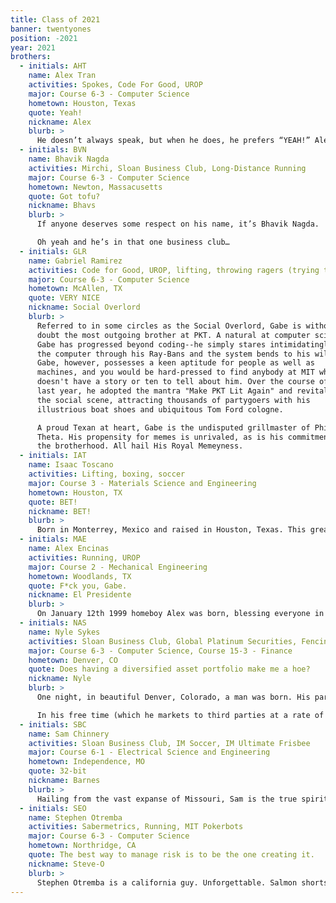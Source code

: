 ```yaml
---
title: Class of 2021
banner: twentyones
position: -2021
year: 2021
brothers:
  - initials: AHT
    name: Alex Tran
    activities: Spokes, Code For Good, UROP
    major: Course 6-3 - Computer Science
    hometown: Houston, Texas
    quote: Yeah!
    nickname: Alex
    blurb: >
      He doesn’t always speak, but when he does, he prefers “YEAH!” Alex Tran is the most interesting man in the world. He once defused a riot in Turkey by speaking Turkish… in French. When he writes in a textbook, it immediately increases in value. Once, he likened machine learning to teaching a dog to sit. He gives professors PSETS, and his tests come pre-marked with 100%. S^3 asks him for sick days, purely out of respect. He knows all forms of martial arts, including the three that only he knows. No human fully understands his story — because it’s too much knowledge for mere mortals. Not even we know all the details of Alex Tran’s existence, but as he always says — “Stay bros my friends.”
  - initials: BVN
    name: Bhavik Nagda
    activities: Mirchi, Sloan Business Club, Long-Distance Running
    major: Course 6-3 - Computer Science
    hometown: Newton, Massacusetts
    quote: Got tofu?
    nickname: Bhavs
    blurb: >
      If anyone deserves some respect on his name, it’s Bhavik Nagda.  Born a mere 20 minutes from the MIT homeland in Newton, Massachusetts, young Bhavik was destined for greatness from the minute the world was graced with his presence.  In high school, Bhavik turned heads and wooed the ladies as a world class distance runner, allowing him to literally excel past his competiton in everything he did.  If there was a lonely girl within a mile, you could be certain that Bhavik would be there in 4:30 or less to comfort her.  But alas, when his high school days came to an end, Bhavik realized that although he was the fastest who had ever walked the streets of Newton, he had been running from his true passion all along…THE ART OF DANCE.  Immediately upon entering MIT, he sought far and wide for an outlet to demonstrate his true passion.  The search ended when he found his gem, his pride and joy, his queen, the Mirchi Dance Team.  Now, Bhavik can be found pouring his heart and soul into his craft at all hours of the day, perfecting his Bollywood Fusion style dancing.  Many call Bhavik a “ghost” since he is rarely seen off of the dance floor.  But if you ask him, he’d rather be called a GOAT. 

      Oh yeah and he’s in that one business club…
  - initials: GLR
    name: Gabriel Ramirez 
    activities: Code for Good, UROP, lifting, throwing ragers (trying to at least)
    major: Course 6-3 - Computer Science
    hometown: McAllen, TX
    quote: VERY NICE
    nickname: Social Overlord
    blurb: >
      Referred to in some circles as the Social Overlord, Gabe is without
      doubt the most outgoing brother at PKT. A natural at computer science,
      Gabe has progressed beyond coding--he simply stares intimidatingly at
      the computer through his Ray-Bans and the system bends to his will.
      Gabe, however, possesses a keen aptitude for people as well as
      machines, and you would be hard-pressed to find anybody at MIT who
      doesn't have a story or ten to tell about him. Over the course of the
      last year, he adopted the mantra "Make PKT Lit Again" and revitalized
      the social scene, attracting thousands of partygoers with his
      illustrious boat shoes and ubiquitous Tom Ford cologne.

      A proud Texan at heart, Gabe is the undisputed grillmaster of Phi Kappa
      Theta. His propensity for memes is unrivaled, as is his commitment to
      the brotherhood. All hail His Royal Memeyness.
  - initials: IAT
    name: Isaac Toscano
    activities: Lifting, boxing, soccer
    major: Course 3 - Materials Science and Engineering
    hometown: Houston, TX
    quote: BET!
    nickname: BET!
    blurb: >
      Born in Monterrey, Mexico and raised in Houston, Texas. This great swimmer has shown that is really is possible to start from the bottom and make it to the top. Isaac has shown this both academically and in boxing. He went undefeated for most of his boxing career and had to stop because of a couple of unfortunate events. However, he went from being a chubby kid to becoming a legend in the gym. He is the definition for a “gentle giant”. This man would run around the world for his brothers at any moments request. However, if you make him mad or make those that he loves upset, you should be prepared to face the punching power equivalent to Thanos’s fist. Seriously though, Isaac might look tall and scary on the outside. But he is a caring and loving individual. 
  - initials: MAE
    name: Alex Encinas
    activities: Running, UROP
    major: Course 2 - Mechanical Engineering
    hometown: Woodlands, TX
    quote: F*ck you, Gabe.
    nickname: El Presidente
    blurb: >
      On January 12th 1999 homeboy Alex was born, blessing everyone in his city of Guadalajara, Jalisco, Mexico with his presence. From his amazing athletic build and charming smile to his WILD party habits and great wealth Manuel Alejandro Encinas Maqueda is a student you definitely want to look out for. Let us start with his time in Texas. After spending some time in Mexico, Alex grew up in the wealthiest suburb of Texas: The Woodlands. Eating a five star meal cooked by a personal chef brought all the way from the exotic lands of the east is one way he'd occupy his time on a typical weekend night. It isn’t the fact that Alex would show up to his High School in a white Ferrari or the fact that he could buy you a $300 steak on a Friday Night that makes Alex such an amazing individual, most of all it is Alex’s kindness and leadership that makes him such a valuable brother in our fraternity. If you ever catch this man at a party you best bet he will be one of the ones bringing the house down (not literally) but it’ll be a pretty good party, you’ll even probably hear him say “bet” or you’ll see the big swole giant standing next to him saying “bet” 3 or 4 times a minute (it’s a popular word). His favorite hobbies include partying all night (on a Friday night... school is important) and running (especially away from the cops). Make sure you look out for my Mexican brother from another mother.
  - initials: NAS
    name: Nyle Sykes
    activities: Sloan Business Club, Global Platinum Securities, Fencing, DEAL
    major: Course 6-3 - Computer Science, Course 15-3 - Finance
    hometown: Denver, CO
    quote: Does having a diversified asset portfolio make me a hoe?
    nickname: Nyle
    blurb: >
      One night, in beautiful Denver, Colorado, a man was born. His parents would've named him Discounted Cash Flow, but that was too long. So they named him Nyle. Nyle Sykes. Legend has it that his first three words were "mergers and acquisitions," and with his fourth word he brought into existence the modern economy. Nyle speaks fluent pitch deck, so fluent in fact that Goldman Sachs once turned to him for investment advice. Unfortunately, though, Nyle's financial aptitude was so vast that his assistance led to a period of hyperinflation that crashed the Zimbabwean economy, which is still reeling to this day.

      In his free time (which he markets to third parties at a rate of no less than $400,000/hour), Nyle enjoys playing with long pointy sticks. This was found to be politically incorrect, so he took up fencing instead. At some point in his standard 32-hour workday, he is a member of the Sloan Business Club and is an analyst for two student-run investment funds, both of which he manages singlehandedly. In his sleep.
  - initials: SBC
    name: Sam Chinnery
    activities: Sloan Business Club, IM Soccer, IM Ultimate Frisbee
    major: Course 6-1 - Electrical Science and Engineering
    hometown: Independence, MO
    quote: 32-bit
    nickname: Barnes
    blurb: >
      Hailing from the vast expanse of Missouri, Sam is the true spiritual successor of Elon Musk. Having made a 32 bit computer at an early age, he came to MIT with the sole desire to learn the ways of the 64 bit computer. However, after an experiment went horribly wrong, he became the 64 bit computer. Now, he spends much of his time hidden away in the darkest corners of the Stata loading docks sifting through piles of machinery. Nobody knows for what he looks. Nobody knows of what he speaks. Nobody knows for what purpose he is here. Nobody dares approach him. He does not learn from his professors, for he taught the professors that taught his professors. When he isn't taking apart microwaves and projectors to build tesla coils and who knows what else, you can find him meandering around campus with naught but his guitar and the shoes on his feet as he ponders the potential implications of the fabrication of miniaturized, high-density PCBs on the American psyche. Do not question this man, for your questions will run out far before his knowledge.
  - initials: SEO
    name: Stephen Otremba
    activities: Sabermetrics, Running, MIT Pokerbots
    major: Course 6-3 - Computer Science
    hometown: Northridge, CA
    quote: The best way to manage risk is to be the one creating it.
    nickname: Steve-O
    blurb: >
      Stephen Otremba is a california guy. Unforgettable. Salmon shorts, flowy long hair on top. Sun-kissed skin so hot he'll melt your popsicle. Oh oh oh oh...Perhaps a figment of Katy Perry’s imagination, the man is an allstar— you might find him slashing through his coding psets, or racing himself on a casual run, or simultaneously lifting and spitting barz. Stephen also serves as risk manager, protecting the house and its contents from harm during parties. With his speed, composed demeanor, and golden hair, there’s no doubt the man will someday colonize neptune. And when he does, he’ll invite PKT to come live with him. He’s a real brotremba.
---
```

